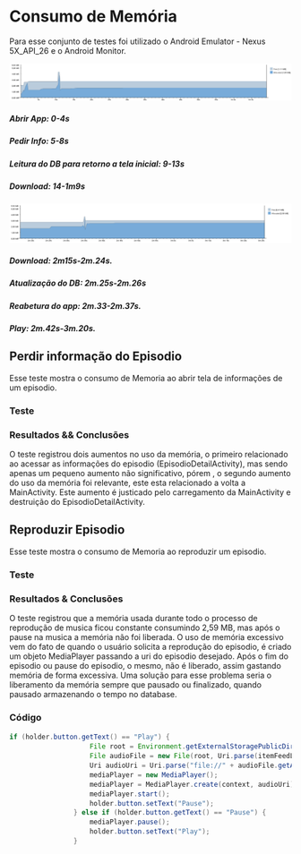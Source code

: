 # Consumo de Memória

Para esse conjunto de testes foi utilizado o Android Emulator - Nexus 5X_API_26 e o Android Monitor. 

![alt text](https://github.com/phrps/exercicio-podcast/blob/master/Podcast/ProjectImg/memoria_open_info_download.png)
##### Abrir App: 0-4s
##### Pedir Info: 5-8s
##### Leitura do DB para retorno a tela inicial: 9-13s
##### Download: 14-1m9s


![alt text](https://github.com/phrps/exercicio-podcast/blob/master/Podcast/ProjectImg/memoria_downloaded_noti_play.png)
##### Download: 2m15s-2m.24s.
##### Atualização do DB: 2m.25s-2m.26s
##### Reabetura do app: 2m.33-2m.37s.
##### Play: 2m.42s-3m.20s.

## Perdir informação do Episodio
Esse teste mostra o consumo de Memoria ao abrir tela de informações de um episodio.

### Teste

### Resultados && Conclusões
O teste registrou dois aumentos no uso da memória, o primeiro relacionado ao acessar as informações do episodio (EpisodioDetailActivity), mas sendo apenas um pequeno aumento não significativo, pórem
, o segundo aumento do uso da memória foi relevante, este esta relacionado a volta a MainActivity. Este aumento é justicado pelo carregamento da MainActivity e destruição do EpisodioDetailActivity.

## Reproduzir Episodio
Esse teste mostra o consumo de Memoria ao reproduzir um episodio.

### Teste

### Resultados & Conclusões

O teste registrou que a memória usada durante todo o processo de reprodução de musica ficou constante consumindo
2,59 MB, mas após o pause na musica a memória não foi liberada.
O uso de memória excessivo vem do fato de quando o usuário solicita a reprodução do episodio, é criado um objeto MediaPlayer passando a uri
do episodio desejado. Após o fim do episodio ou pause do episodio, o mesmo, não é liberado, assim gastando memória de forma excessiva. Uma solução para esse problema
seria o liberamento da memória sempre que pausado ou finalizado, quando pausado armazenando o tempo no database.

### Código
```java
if (holder.button.getText() == "Play") {
                    File root = Environment.getExternalStoragePublicDirectory(Environment.DIRECTORY_DOWNLOADS);
                    File audioFile = new File(root, Uri.parse(itemFeedList.get(position).getDownloadLink()).getLastPathSegment());
                    Uri audioUri = Uri.parse("file://" + audioFile.getAbsolutePath());
                    mediaPlayer = new MediaPlayer();
                    mediaPlayer = MediaPlayer.create(context, audioUri);
                    mediaPlayer.start();
                    holder.button.setText("Pause");
                } else if (holder.button.getText() == "Pause") {
                    mediaPlayer.pause();
                    holder.button.setText("Play");
                }
```